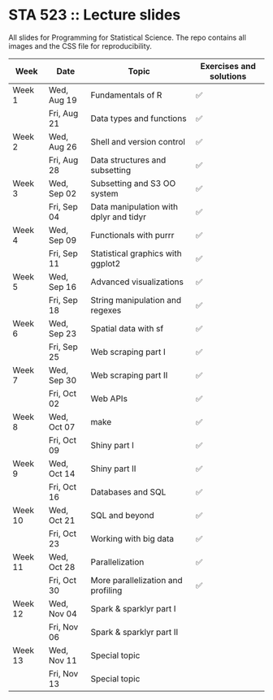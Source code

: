 # STA 523 :: Lecture slides

All slides for Programming for Statistical Science. The repo contains all
images and the CSS file for reproducibility.

| Week    | Date        | Topic                                  | Exercises and solutions |
|---------|-------------|----------------------------------------|-------------------------|
| Week 1  | Wed, Aug 19 | Fundamentals of R                      |  :white_check_mark:     |
|         | Fri, Aug 21 | Data types and functions               |  :white_check_mark:     |
| Week 2  | Wed, Aug 26 | Shell and version control              |  :white_check_mark:     |
|         | Fri, Aug 28 | Data structures and subsetting         |  :white_check_mark:     |
| Week 3  | Wed, Sep 02 | Subsetting and S3 OO system            |  :white_check_mark:     |
|         | Fri, Sep 04 | Data manipulation with dplyr and tidyr |  :white_check_mark:     |
| Week 4  | Wed, Sep 09 | Functionals with purrr                 |  :white_check_mark:     |
|         | Fri, Sep 11 | Statistical graphics with ggplot2      |  :white_check_mark:     |
| Week 5  | Wed, Sep 16 | Advanced visualizations                |  :white_check_mark:     |
|         | Fri, Sep 18 | String manipulation and regexes        |  :white_check_mark:     |
| Week 6  | Wed, Sep 23 | Spatial data with sf                   |  :white_check_mark:     |
|         | Fri, Sep 25 | Web scraping part I                    |  :white_check_mark:     |
| Week 7  | Wed, Sep 30 | Web scraping part II                   |  :white_check_mark:     |
|         | Fri, Oct 02 | Web APIs                               |  :white_check_mark:     |
| Week 8  | Wed, Oct 07 | make                                   |  :white_check_mark:     |
|         | Fri, Oct 09 | Shiny part I                           |  :white_check_mark:     |
| Week 9  | Wed, Oct 14 | Shiny part II                          |  :white_check_mark:     |
|         | Fri, Oct 16 | Databases and SQL                      |  :white_check_mark:     |
| Week 10 | Wed, Oct 21 | SQL and beyond                         |  :white_check_mark:     |
|         | Fri, Oct 23 | Working with big data                  |  :white_check_mark:     |
| Week 11 | Wed, Oct 28 | Parallelization                        |  :white_check_mark:     |
|         | Fri, Oct 30 | More parallelization and profiling     |  :white_check_mark:     |
| Week 12 | Wed, Nov 04 | Spark & sparklyr part I                |                         |
|         | Fri, Nov 06 | Spark & sparklyr part II               |                         |
| Week 13 | Wed, Nov 11 | Special topic                          |                         |
|         | Fri, Nov 13 | Special topic                          |                         |
